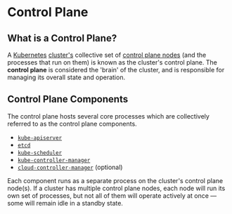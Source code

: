 
# Control Plane

## What is a Control Plane?

A [Kubernetes](what-is-kubernetes) [cluster's](clusters) collective set of 
[control plane nodes](control-plane-nodes) (and the processes that run on them) is known as the cluster's control plane.
The **control plane** is considered the 'brain' of the cluster, and is responsible for managing its overall state and 
operation. 

## Control Plane Components

The control plane hosts several core processes which are collectively referred to as the control plane components.

- [`kube-apiserver`](kube-apiserver)
- [`etcd`](etcd)
- [`kube-scheduler`](kube-scheduler)
- [`kube-controller-manager`](kube-controller-manager)
- [`cloud-controller-manager`](cloud-controller-manager) (optional)

Each component runs as a separate process on the cluster's control plane node(s).
If a cluster has multiple control plane nodes, each node will run its own set of processes, but not all of them will
operate actively at once — some will remain idle in a standby state.
